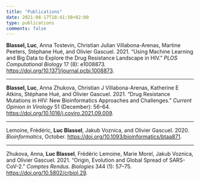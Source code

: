 ```yaml
---
title: "Publications"
date: 2021-08-17T18:41:58+02:00
type: publications
comments: false
---
```



**Blassel, Luc**, Anna Tostevin, Christian Julian Villabona-Arenas, Martine
Peeters, Stéphane Hué, and Olivier Gascuel. 2021. “Using Machine
Learning and Big Data to Explore the Drug Resistance Landscape in HIV.”
*PLOS Computational Biology* 17 (8): e1008873.
<https://doi.org/10.1371/journal.pcbi.1008873>.

---

**Blassel, Luc**, Anna Zhukova, Christian J Villabona-Arenas, Katherine E
Atkins, Stéphane Hué, and Olivier Gascuel. 2021. “Drug Resistance
Mutations in HIV: New Bioinformatics Approaches and Challenges.”
*Current Opinion in Virology* 51 (December): 56–64.
<https://doi.org/10.1016/j.coviro.2021.09.009>.

---

Lemoine, Frédéric, **Luc Blassel**, Jakub Voznica, and Olivier Gascuel.
2020. *Bioinformatics*, October.
<https://doi.org/10.1093/bioinformatics/btaa871>.

---

Zhukova, Anna, **Luc Blassel**, Frédéric Lemoine, Marie Morel, Jakub
Voznica, and Olivier Gascuel. 2021. “Origin, Evolution and Global Spread
of SARS-CoV-2.” *Comptes Rendus. Biologies* 344 (1): 57–75.
<https://doi.org/10.5802/crbiol.29>.

